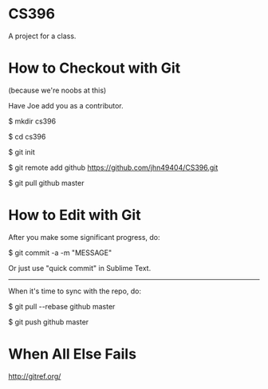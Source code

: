CS396
=====

A project for a class.

How to Checkout with Git
===

(because we're noobs at this)

Have Joe add you as a contributor.

$ mkdir cs396

$ cd cs396

$ git init

$ git remote add github https://github.com/jhn49404/CS396.git

$ git pull github master

How to Edit with Git
===

After you make some significant progress, do:

$ git commit -a -m "MESSAGE"

Or just use "quick commit" in Sublime Text.

---

When it's time to sync with the repo, do:

$ git pull --rebase github master

$ git push github master

When All Else Fails
===

http://gitref.org/